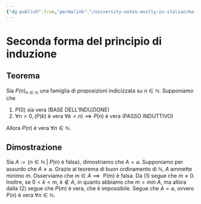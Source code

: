 ```yaml
---
{"dg-publish":true,"permalink":"/university-notes-mostly-in-italian/matematica-discreta/alcuni-teoremi-da-sapere/1-2-seconda-forma-del-principio-di-induzione/","created":"2023-01-23T16:20:17.867+01:00","updated":"2023-01-23T16:20:17.867+01:00"}
---
```


# Seconda forma del principio di induzione
## Teorema
Sia ${P(n)}_{n \in \mathbb{N}}$ una famiglia di proposizioni indicizzata su $n \in \mathbb N$. Supponiamo che 
1. $P(0)$ sia vera (BASE DELL'INDUZIONE)
2. $\forall n > 0, (P(k) \text{ è vera } \forall k < n) \implies P(n) \text{ è vera}$ (PASSO INDUTTIVO)

Allora $P(n)$ è vera $\forall n \in \mathbb N$. 

## Dimostrazione
Sia $A := \{n \in \mathbb N \ | \ P(n) \text{ è falsa}\}$, dimostriamo che $A = \varnothing$.
Supponiamo per assurdo che $A \neq \varnothing$. Grazie al teorema di buon ordinamento di $\mathbb N$, $A$ ammette minimo $m$. Osserviamo che $m \in A \implies \text{ P(m) è falsa}$.
Da (1) segue che $m \neq 0$.
Inoltre, se $0 < k < m,\  k \notin A$, in quanto abbiamo che $m = min \ A$, ma allora dalla (2) segue che $P(m)$ è vera, che è impossibile. Segue che $A = \varnothing$, ovvero $P(n) \text{ è vera} \ \forall n \in \mathbb N$.
